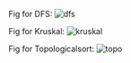 Fig for DFS:
![dfs](https://github.com/user-attachments/assets/f06b10fa-a712-4bf0-9fb6-c998aea44b88)

Fig for Kruskal:
![kruskal](https://github.com/user-attachments/assets/8b883bce-9bca-4e62-ab04-3cafc6c81bd4)

Fig for Topologicalsort:
![topo](https://github.com/user-attachments/assets/62678efb-5f10-49d2-a640-ead9250750c3)
